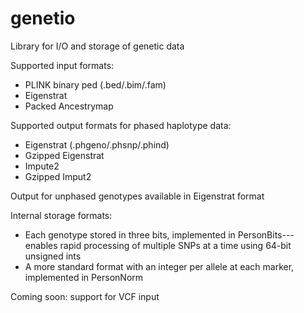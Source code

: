 # genetio
Library for I/O and storage of genetic data

Supported input formats:

  * PLINK binary ped (.bed/.bim/.fam)
  * Eigenstrat
  * Packed Ancestrymap

Supported output formats for phased haplotype data:

  * Eigenstrat (.phgeno/.phsnp/.phind)
  * Gzipped Eigenstrat
  * Impute2
  * Gzipped Imput2

Output for unphased genotypes available in Eigenstrat format

Internal storage formats:

  * Each genotype stored in three bits, implemented in PersonBits---enables rapid processing of multiple SNPs at a time using 64-bit unsigned ints
  * A more standard format with an integer per allele at each marker, implemented in PersonNorm

Coming soon: support for VCF input
